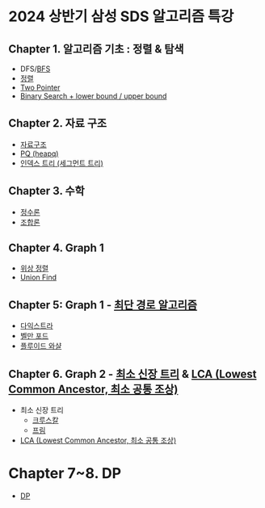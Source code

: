 # 2024 상반기 삼성 SDS 알고리즘 특강 
## Chapter 1. 알고리즘 기초 : 정렬 & 탐색
- DFS/[BFS](https://github.com/AAISSJ/AlgorithmStudy/tree/main/2024/Exhaustive%20Search/BFS)
- [정렬](https://github.com/AAISSJ/AlgorithmStudy/tree/main/2024/Sort)
- [Two Pointer](https://github.com/AAISSJ/AlgorithmStudy/tree/main/2024/Search/Two%20Pointer)
- [Binary Search + lower bound / upper bound](https://github.com/AAISSJ/AlgorithmStudy/tree/main/2024/Search/Binary%20Search)

## Chapter 2. 자료 구조
- [자료구조](https://github.com/AAISSJ/AlgorithmStudy/tree/main/2024/Data%20Structure)
- [PQ (heapq)](https://github.com/AAISSJ/AlgorithmStudy/tree/main/2024/Data%20Structure/Priority%20Queue)
- [인덱스 트리 (세그먼트 트리)](https://github.com/AAISSJ/AlgorithmStudy/tree/main/2024/Data%20Structure/Index%20Tree)


## Chapter 3. 수학 
- [정수론](https://github.com/AAISSJ/AlgorithmStudy/blob/main/2024/Math/Number%20Theory/README.md)
- [조합론](https://github.com/AAISSJ/AlgorithmStudy/tree/main/2024/Math/Combinatorics)

  
## Chapter 4. Graph 1 
- [위상 정렬](https://github.com/AAISSJ/AlgorithmStudy/tree/main/2024/Data%20Structure/Tree%26Graph/Topology%20Sort)
- [Union Find](https://github.com/AAISSJ/AlgorithmStudy/tree/main/2024/Data%20Structure/Tree%26Graph/Union%20Find)


## Chapter 5: Graph 1 - [최단 경로 알고리즘](https://github.com/AAISSJ/AlgorithmStudy/tree/main/2024/Data%20Structure/Tree%26Graph/Short%20Cut) 
- [다익스트라](https://github.com/AAISSJ/AlgorithmStudy/tree/main/2024/Data%20Structure/Tree%26Graph/Short%20Cut/Dijkstra)
- [벨만 포드](https://github.com/AAISSJ/AlgorithmStudy/tree/main/2024/Data%20Structure/Tree%26Graph/Short%20Cut/Bellman-Ford)
- [플루이드 와샬](https://github.com/AAISSJ/AlgorithmStudy/tree/main/2024/Data%20Structure/Tree%26Graph/Short%20Cut/Floyd-Warshall)


## Chapter 6. Graph 2 - [최소 신장 트리](https://github.com/AAISSJ/AlgorithmStudy/tree/main/2024/Data%20Structure/Tree%26Graph/Minimum%20Spanning%20Tree) & [LCA (Lowest Common Ancestor, 최소 공통 조상) ](https://github.com/AAISSJ/AlgorithmStudy/tree/main/2024/Data%20Structure/Tree&Graph/Lowest%20Common%20Ancestor)
- 최소 신장 트리 
  - [크루스칼](https://github.com/AAISSJ/AlgorithmStudy/tree/main/2024/Data%20Structure/Tree%26Graph/Minimum%20Spanning%20Tree/Kruskal)
  - [프림](https://github.com/AAISSJ/AlgorithmStudy/tree/main/2024/Data%20Structure/Tree%26Graph/Minimum%20Spanning%20Tree/Prim)
- [LCA (Lowest Common Ancestor, 최소 공통 조상)](https://github.com/AAISSJ/AlgorithmStudy/tree/main/2024/Data%20Structure/Tree&Graph/Lowest%20Common%20Ancestor)


# Chapter 7~8. DP 
- [DP](https://github.com/AAISSJ/AlgorithmStudy/tree/main/2024/DP)

